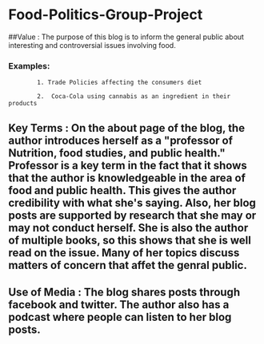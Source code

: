 # Food-Politics-Group-Project

##Value : The purpose of this blog is to inform the general public about interesting and controversial issues involving food.

 ### Examples: 
  
            1. Trade Policies affecting the consumers diet
  
            2.  Coca-Cola using cannabis as an ingredient in their products

## Key Terms : On the about page of the blog, the author introduces herself as a "professor of Nutrition, food studies, and public health." Professor is a key term in the fact that it shows that the author is knowledgeable in the area of food and public health. This gives the author credibility with what she's saying. Also, her blog posts are supported by research that she may or may not conduct herself. She is also the author of multiple books, so this shows that she is well read on the issue. Many of her topics discuss matters of concern that affet the genral public.

## Use of Media : The blog shares posts through facebook and twitter. The author also has a podcast where people can listen to her blog posts. 
